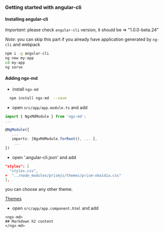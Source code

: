 ### Getting started with angular-cli

#### Installing angular-cli

*Important*: please check `angular-cli` version, it should be => "1.0.0-beta.24"

*Note*: you can skip this part if you already have application generated by `ng-cli` and webpack

```bash
npm i -g angular-cli
ng new my-app
cd my-app
ng serve
```

#### Adding ngx-md

 - install `ngx-md`

 ```bash
   npm install ngx-md  --save
 ```

- open `src/app/app.module.ts` and add

```typescript
import { NgxMdModule } from 'ngx-md';
...

@NgModule({
   ...
   imports: [NgxMdModule.forRoot(), ... ],
    ...
})
```

- open '.angular-cli.json' and add

```json
"styles": [
  "styles.css",
+  "../node_modules/prismjs/themes/prism-okaidia.css"
],
```
you can choose any other theme.

[Themes](https://github.com/PrismJS/prism-themes)


- open `src/app/app.component.html` and add
```
<ngx-md>
## Markdown h2 content
</ngx-md>
```

